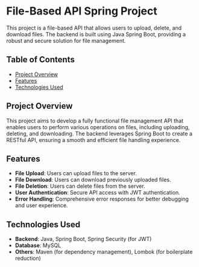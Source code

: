 # File-Based API Spring Project

This project is a file-based API that allows users to upload, delete, and download files. The backend is built using Java Spring Boot, providing a robust and secure solution for file management.

## Table of Contents
- [Project Overview](#project-overview)
- [Features](#features)
- [Technologies Used](#technologies-used)

## Project Overview

This project aims to develop a fully functional file management API that enables users to perform various operations on files, including uploading, deleting, and downloading. The backend leverages Spring Boot to create a RESTful API, ensuring a smooth and efficient file handling experience.

## Features
- **File Upload**: Users can upload files to the server.
- **File Download**: Users can download previously uploaded files.
- **File Deletion**: Users can delete files from the server.
- **User Authentication**: Secure API access with JWT authentication.
- **Error Handling**: Comprehensive error responses for better debugging and user experience.

## Technologies Used
- **Backend**: Java, Spring Boot, Spring Security (for JWT)
- **Database**: MySQL
- **Others**: Maven (for dependency management), Lombok (for boilerplate reduction)
